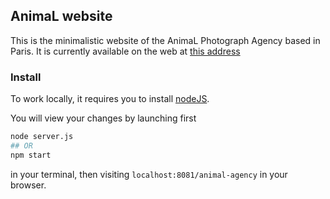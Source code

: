 ## AnimaL website

This is the minimalistic website of the AnimaL Photograph Agency based in Paris.
It is currently available on the web at [this address](https://fabernovel.egovelox.com/animal-agency)

### Install

To work locally, it requires you to install [nodeJS](https://github.com/nvm-sh/nvm).

You will view your changes by launching first

```bash
node server.js
## OR
npm start
```
in your terminal, then visiting ```localhost:8081/animal-agency``` in your browser.
